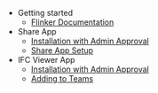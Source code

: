- Getting started
  - [Flinker Documentation](README)
- Share App
  - [Installation with Admin Approval](installation)
  - [Share App Setup](share-app-setup)
- IFC Viewer App
  - [Installation with Admin Approval](viewer-app-installation-with-admin-approval)
  - [Adding to Teams](adding-ifc-viewer-app-from-sharepoint-to-teams)
